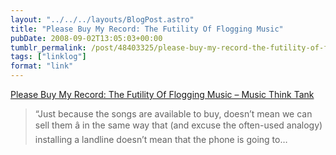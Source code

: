 ```yaml
---
layout: "../../../layouts/BlogPost.astro"
title: "Please Buy My Record: The Futility Of Flogging Music"
pubDate: 2008-09-02T13:05:03+00:00
tumblr_permalink: /post/48403325/please-buy-my-record-the-futility-of-flogging
tags: ["linklog"]
format: "link"
---
```


[Please Buy My Record: The Futility Of Flogging Music &#8211; Music Think Tank][1]

> &ldquo;Just because the songs are available to buy, doesn&rsquo;t mean we can sell them â in the same way that (and excuse the often-used analogy) installing a landline doesn&rsquo;t mean that the phone is going to&hellip;

[1]: http://www.musicthinktank.com/blog/please-buy-my-record-the-futility-of-flogging-music.html
